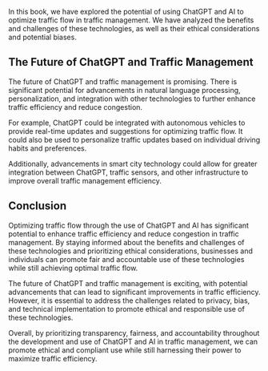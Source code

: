 
In this book, we have explored the potential of using ChatGPT and AI to optimize traffic flow in traffic management. We have analyzed the benefits and challenges of these technologies, as well as their ethical considerations and potential biases.

The Future of ChatGPT and Traffic Management
--------------------------------------------

The future of ChatGPT and traffic management is promising. There is significant potential for advancements in natural language processing, personalization, and integration with other technologies to further enhance traffic efficiency and reduce congestion.

For example, ChatGPT could be integrated with autonomous vehicles to provide real-time updates and suggestions for optimizing traffic flow. It could also be used to personalize traffic updates based on individual driving habits and preferences.

Additionally, advancements in smart city technology could allow for greater integration between ChatGPT, traffic sensors, and other infrastructure to improve overall traffic management efficiency.

Conclusion
----------

Optimizing traffic flow through the use of ChatGPT and AI has significant potential to enhance traffic efficiency and reduce congestion in traffic management. By staying informed about the benefits and challenges of these technologies and prioritizing ethical considerations, businesses and individuals can promote fair and accountable use of these technologies while still achieving optimal traffic flow.

The future of ChatGPT and traffic management is exciting, with potential advancements that can lead to significant improvements in traffic efficiency. However, it is essential to address the challenges related to privacy, bias, and technical implementation to promote ethical and responsible use of these technologies.

Overall, by prioritizing transparency, fairness, and accountability throughout the development and use of ChatGPT and AI in traffic management, we can promote ethical and compliant use while still harnessing their power to maximize traffic efficiency.

